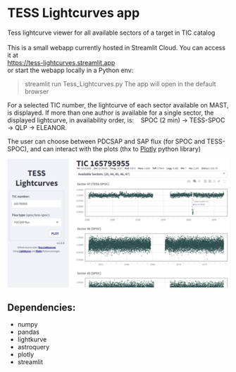 # TESS Lightcurves app

Tess lightcurve viewer for all available sectors of a target in TIC catalog<br/><br/>
This is a small webapp currently hosted in Streamlit Cloud. You can access it at<br/>
https://tess-lightcurves.streamlit.app
<br/>
or start the webapp locally in a Python env:
> streamlit run Tess_Lightcurves.py
The app will open in the default browser

For a selected TIC number, the lightcurve of each sector available on MAST, is displayed.
If  more than one author is available for a single sector, the displayed lightcurve, in availability order, is:
&nbsp;&nbsp; SPOC (2 min) -> TESS-SPOC -> QLP -> ELEANOR.

The user can choose between PDCSAP and SAP flux (for SPOC and TESS-SPOC), and can interact with the plots (thx to [Plotly](https://github.com/plotly/plotly.py) python library)

![Image](https://github.com/exo-pt/Tess-Lightcurves-app/blob/main/Tess-Lightcurves-app.png?raw=true)

## Dependencies:
- numpy
- pandas
- lightkurve
- astroquery
- plotly
- streamlit

